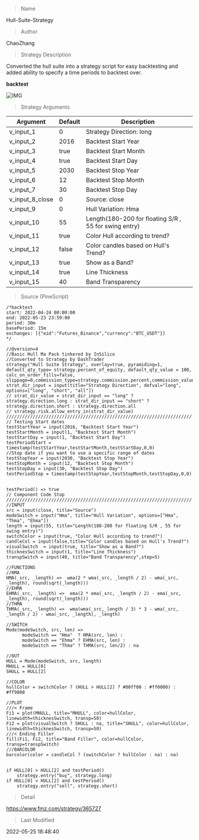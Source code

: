 
> Name

Hull-Suite-Strategy

> Author

ChaoZhang

> Strategy Description

Converted the hull suite into a strategy script for easy backtesting and added ability to specify a time periods to backtest over.


**backtest**

 ![IMG](https://www.fmz.com/upload/asset/108ca21a1a518163216.png) 

> Strategy Arguments



|Argument|Default|Description|
|----|----|----|
|v_input_1|0|Strategy Direction: long|short|all|
|v_input_2|2016|Backtest Start Year|
|v_input_3|true|Backtest Start Month|
|v_input_4|true|Backtest Start Day|
|v_input_5|2030|Backtest Stop Year|
|v_input_6|12|Backtest Stop Month|
|v_input_7|30|Backtest Stop Day|
|v_input_8_close|0|Source: close|high|low|open|hl2|hlc3|hlcc4|ohlc4|
|v_input_9|0|Hull Variation: Hma|Thma|Ehma|
|v_input_10|55|Length(180-200 for floating S/R , 55 for swing entry)|
|v_input_11|true|Color Hull according to trend?|
|v_input_12|false|Color candles based on Hull's Trend?|
|v_input_13|true|Show as a Band?|
|v_input_14|true|Line Thickness|
|v_input_15|40|Band Transparency|


> Source (PineScript)

``` pinescript
/*backtest
start: 2022-04-24 00:00:00
end: 2022-05-23 23:59:00
period: 30m
basePeriod: 15m
exchanges: [{"eid":"Futures_Binance","currency":"BTC_USDT"}]
*/

//@version=4
//Basic Hull Ma Pack tinkered by InSilico 
//Converted to Strategy by DashTrader
strategy("Hull Suite Strategy", overlay=true, pyramiding=1, default_qty_type= strategy.percent_of_equity, default_qty_value = 100, calc_on_order_fills=false, slippage=0,commission_type=strategy.commission.percent,commission_value=0)
strat_dir_input = input(title="Strategy Direction", defval="long", options=["long", "short", "all"])
// strat_dir_value = strat_dir_input == "long" ? strategy.direction.long : strat_dir_input == "short" ? strategy.direction.short : strategy.direction.all
// strategy.risk.allow_entry_in(strat_dir_value)
//////////////////////////////////////////////////////////////////////
// Testing Start dates
testStartYear = input(2016, "Backtest Start Year")
testStartMonth = input(1, "Backtest Start Month")
testStartDay = input(1, "Backtest Start Day")
testPeriodStart = timestamp(testStartYear,testStartMonth,testStartDay,0,0)
//Stop date if you want to use a specific range of dates
testStopYear = input(2030, "Backtest Stop Year")
testStopMonth = input(12, "Backtest Stop Month")
testStopDay = input(30, "Backtest Stop Day")
testPeriodStop = timestamp(testStopYear,testStopMonth,testStopDay,0,0)


testPeriod() => true
// Component Code Stop
//////////////////////////////////////////////////////////////////////
//INPUT
src = input(close, title="Source")
modeSwitch = input("Hma", title="Hull Variation", options=["Hma", "Thma", "Ehma"])
length = input(55, title="Length(180-200 for floating S/R , 55 for swing entry)")
switchColor = input(true, "Color Hull according to trend?")
candleCol = input(false,title="Color candles based on Hull's Trend?")
visualSwitch  = input(true, title="Show as a Band?")
thicknesSwitch = input(1, title="Line Thickness")
transpSwitch = input(40, title="Band Transparency",step=5)

//FUNCTIONS
//HMA
HMA(_src, _length) =>  wma(2 * wma(_src, _length / 2) - wma(_src, _length), round(sqrt(_length)))
//EHMA    
EHMA(_src, _length) =>  ema(2 * ema(_src, _length / 2) - ema(_src, _length), round(sqrt(_length)))
//THMA    
THMA(_src, _length) =>  wma(wma(_src,_length / 3) * 3 - wma(_src, _length / 2) - wma(_src, _length), _length)
    
//SWITCH
Mode(modeSwitch, src, len) =>
      modeSwitch == "Hma"  ? HMA(src, len) :
      modeSwitch == "Ehma" ? EHMA(src, len) : 
      modeSwitch == "Thma" ? THMA(src, len/2) : na
      
//OUT
HULL = Mode(modeSwitch, src, length)
MHULL = HULL[0]
SHULL = HULL[2]

//COLOR
hullColor = switchColor ? (HULL > HULL[2] ? #00ff00 : #ff0000) : #ff9800

//PLOT
///< Frame
Fi1 = plot(MHULL, title="MHULL", color=hullColor, linewidth=thicknesSwitch, transp=50)
Fi2 = plot(visualSwitch ? SHULL : na, title="SHULL", color=hullColor, linewidth=thicknesSwitch, transp=50)
///< Ending Filler
fill(Fi1, Fi2, title="Band Filler", color=hullColor, transp=transpSwitch)
///BARCOLOR
barcolor(color = candleCol ? (switchColor ? hullColor : na) : na)


if HULL[0] > HULL[2] and testPeriod()
    strategy.entry("buy", strategy.long)
if HULL[0] < HULL[2] and testPeriod()
    strategy.entry("sell", strategy.short)
```

> Detail

https://www.fmz.com/strategy/365727

> Last Modified

2022-05-25 18:48:40

